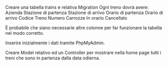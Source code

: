 Creare una tabella trains e relativa Migration
Ogni treno dovrà avere:
Azienda
Stazione di partenza
Stazione di arrivo
Orario di partenza
Orario di arrivo
Codice Treno
Numero Carrozze
In orario
Cancellato

È probabile che siano necessarie altre colonne per far funzionare la tabella nel modo corretto.

Inserire inizialmente i dati tramite PhpMyAdmin.

Creare Model relativo ed un Controller per mostrare nella home page tutti i treni che sono in partenza dalla data odierna.
